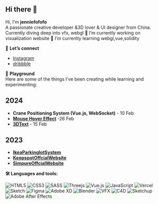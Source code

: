 ## Hi there 👋

<!--
**fffshiyu/fffshiyu** is a ✨ _special_ ✨ repository because its `README.md` (this file) appears on your GitHub profile.

Here are some ideas to get you started:

- 🔭 I’m currently working on ...
- 🌱 I’m currently learning ...
- 👯 I’m looking to collaborate on ...
- 🤔 I’m looking for help with ...
- 💬 Ask me about ...
- 📫 How to reach me: ...
- 😄 Pronouns: ...
- ⚡ Fun fact: ...
-->

Hi, I'm **jenniefofofo**  
A passionate creative developer &3D lover  & UI designer  from China.
Currently diving deep into vfx, webgl
🔭 I’m currently working on visualization website
🌱 I’m currently learning webgl,vue,solidity 

👋 **Let’s connect**  

- <a href="https://www.instagram.com/jenniefofofo/" target="blank">Instagram</a>
- <a href="https://dribbble.com/jenniefofo" target="blank">dribbble</a>

🎨 **Playground**  
Here are some of the things I've been creating while learning and experimenting:

## 2024
- **Crane Positioning System (Vue.js, WebSocket)** - 10 Feb
- <a href="https://mouse-hover-effects.vercel.app/" target="blank">**Mouse Hover Effect**</a> -26 Feb
- <a href="https://13-3-dt-ext-omega.vercel.app/" target="blank">**3DText**</a> - 15 Feb
  
## 2023
- <a href="http://keepspot.net/Park3D/model.html?id=sh009" target="blank">**IkeaParkinglotSystem**</a>
- <a href="http://keepspot.net/" target="blank">**KeepspotOffcialWebsite**</a>
- <a href="https://www.simpuretech.com/" target="blank">**SimpureOffcialWebsite**</a>


**🛠  Languages and tools:**

![HTML5](https://img.shields.io/badge/html5-%23E34F26.svg?style=flat-square&logo=html5&logoColor=white)
![CSS3](https://img.shields.io/badge/css3-%231572B6.svg?style=flat-square&logo=css3&logoColor=white)
![SASS](https://img.shields.io/badge/SASS-hotpink.svg?style=flat-square&logo=SASS&logoColor=white)
![Threejs](https://img.shields.io/badge/threejs-black?style=flat-square&logo=three.js&logoColor=white)
![Vue.js](https://img.shields.io/badge/vuejs-%2335495e.svg?style=flat-square&logo=vuedotjs&logoColor=%234FC08D)
![JavaScript](https://img.shields.io/badge/javascript-%23323330.svg?style=flat-square&logo=javascript&logoColor=%23F7DF1E)
![Vercel](https://img.shields.io/badge/vercel-%23000000.svg?style=flat-square&logo=vercel&logoColor=white)
![Sketch](https://img.shields.io/badge/Sketch-FFB387?style=flat-square&logo=sketch&logoColor=black)
![Figma](https://img.shields.io/badge/figma-%23F24E1E.svg?style=flat-square&logo=figma&logoColor=white)
![Adobe XD](https://img.shields.io/badge/Adobe%20XD-470137?style=flat-square&logo=Adobe%20XD&logoColor=#FF61F6)
![Blender](https://img.shields.io/badge/Blender-FF3366?style=flat-square&logo=blender&logoColor=white)
![VFX](https://img.shields.io/badge/VFX%20-49021F?style=flat-square&logo=VFX&logoColor=white)
![C4D](https://img.shields.io/badge/cinima%204d-%2331A8FF.svg?style=flat-square&logo=adobe%204d&logoColor=white)
![Sketchup](https://img.shields.io/badge/Sketchup%20-31A8FF.svg?style=flat-square&logo=sketchup%20&logoColor=white)
![Adobe After Effects](https://img.shields.io/badge/Adobe%20After%20Effects-9999FF.svg?style=flat-square&logo=Adobe%20After%20Effects&logoColor=white)



